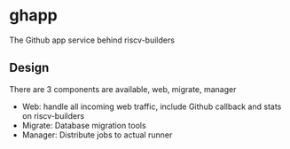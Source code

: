 # ghapp

The Github app service behind riscv-builders

## Design
There are 3 components are available, web, migrate, manager

* Web: handle all incoming web traffic, include Github callback and stats on riscv-builders
* Migrate: Database migration tools
* Manager: Distribute jobs to actual runner
